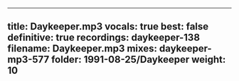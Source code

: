 
---
title: Daykeeper.mp3
vocals: true
best: false
definitive: true
recordings: daykeeper-138
filename: Daykeeper.mp3
mixes: daykeeper-mp3-577
folder: 1991-08-25/Daykeeper
weight: 10
---
